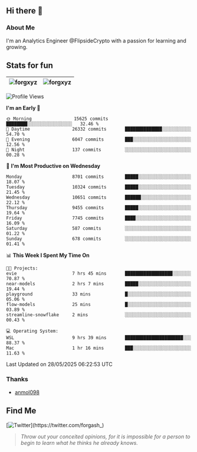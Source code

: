 ## Hi there 👋

### About Me

I'm an Analytics Engineer @FlipsideCrypto with a passion for learning and growing.
  
## Stats for fun

| <img align="center" src="https://github-readme-streak-stats.herokuapp.com/?user=forgxyz&theme=tokyonight" alt="forgxyz" /> | <img align="center" src="https://github-readme-stats.vercel.app/api?username=forgxyz&theme=tokyonight&show_icons=true" alt="forgxyz" /> |
| ------------- |------------- |


<!--START_SECTION:waka-->
![Profile Views](http://img.shields.io/badge/Profile%20Views-0-blue)

**I'm an Early 🐤** 

```text
🌞 Morning                15625 commits       ████████░░░░░░░░░░░░░░░░░   32.46 % 
🌆 Daytime                26332 commits       ██████████████░░░░░░░░░░░   54.70 % 
🌃 Evening                6047 commits        ███░░░░░░░░░░░░░░░░░░░░░░   12.56 % 
🌙 Night                  137 commits         ░░░░░░░░░░░░░░░░░░░░░░░░░   00.28 % 
```
📅 **I'm Most Productive on Wednesday** 

```text
Monday                   8701 commits        █████░░░░░░░░░░░░░░░░░░░░   18.07 % 
Tuesday                  10324 commits       █████░░░░░░░░░░░░░░░░░░░░   21.45 % 
Wednesday                10651 commits       ██████░░░░░░░░░░░░░░░░░░░   22.12 % 
Thursday                 9455 commits        █████░░░░░░░░░░░░░░░░░░░░   19.64 % 
Friday                   7745 commits        ████░░░░░░░░░░░░░░░░░░░░░   16.09 % 
Saturday                 587 commits         ░░░░░░░░░░░░░░░░░░░░░░░░░   01.22 % 
Sunday                   678 commits         ░░░░░░░░░░░░░░░░░░░░░░░░░   01.41 % 
```


📊 **This Week I Spent My Time On** 

```text
🐱‍💻 Projects: 
evie                     7 hrs 45 mins       ██████████████████░░░░░░░   70.87 % 
near-models              2 hrs 7 mins        █████░░░░░░░░░░░░░░░░░░░░   19.44 % 
playground               33 mins             █░░░░░░░░░░░░░░░░░░░░░░░░   05.06 % 
flow-models              25 mins             █░░░░░░░░░░░░░░░░░░░░░░░░   03.89 % 
streamline-snowflake     2 mins              ░░░░░░░░░░░░░░░░░░░░░░░░░   00.43 % 

💻 Operating System: 
WSL                      9 hrs 39 mins       ██████████████████████░░░   88.37 % 
Mac                      1 hr 16 mins        ███░░░░░░░░░░░░░░░░░░░░░░   11.63 % 
```


 Last Updated on 28/05/2025 06:22:53 UTC
<!--END_SECTION:waka-->

### Thanks
 - [anmol098](https://github.com/anmol098/waka-readme-stats/)
  
## Find Me
[![Twitter](https://img.shields.io/twitter/url/https/twitter.com/forgash_.svg?style=social&label=Follow%20%40forgash_)](https://twitter.com/forgash_)


> *Throw out your conceited opinions, for it is impossible for a person to begin to learn what he thinks he already knows.* 
